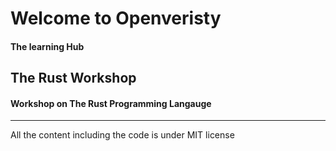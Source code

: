 # Welcome to Openveristy 
#### The learning Hub

## The Rust Workshop
#### Workshop on The Rust Programming Langauge

***
All the content including the code is under MIT license

